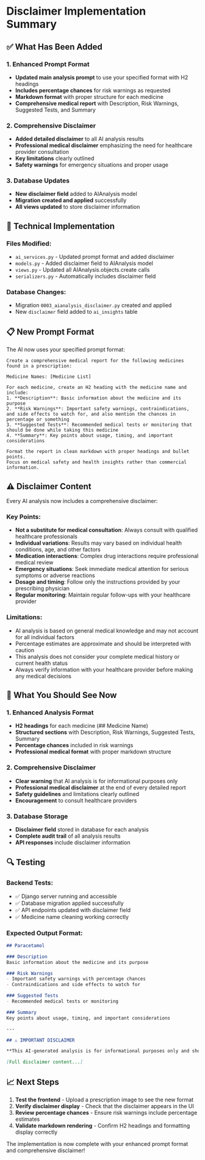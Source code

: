 # Disclaimer Implementation Summary

## ✅ What Has Been Added

### 1. **Enhanced Prompt Format**
- **Updated main analysis prompt** to use your specified format with H2 headings
- **Includes percentage chances** for risk warnings as requested
- **Markdown format** with proper structure for each medicine
- **Comprehensive medical report** with Description, Risk Warnings, Suggested Tests, and Summary

### 2. **Comprehensive Disclaimer**
- **Added detailed disclaimer** to all AI analysis results
- **Professional medical disclaimer** emphasizing the need for healthcare provider consultation
- **Key limitations** clearly outlined
- **Safety warnings** for emergency situations and proper usage

### 3. **Database Updates**
- **New disclaimer field** added to AIAnalysis model
- **Migration created and applied** successfully
- **All views updated** to store disclaimer information

## 🔧 Technical Implementation

### Files Modified:
- `ai_services.py` - Updated prompt format and added disclaimer
- `models.py` - Added disclaimer field to AIAnalysis model
- `views.py` - Updated all AIAnalysis.objects.create calls
- `serializers.py` - Automatically includes disclaimer field

### Database Changes:
- Migration `0003_aianalysis_disclaimer.py` created and applied
- New `disclaimer` field added to `ai_insights` table

## 📋 New Prompt Format

The AI now uses your specified prompt format:

```
Create a comprehensive medical report for the following medicines found in a prescription:

Medicine Names: [Medicine List]

For each medicine, create an H2 heading with the medicine name and include:
1. **Description**: Basic information about the medicine and its purpose
2. **Risk Warnings**: Important safety warnings, contraindications, and side effects to watch for, and also mention the chances in percentage or something
3. **Suggested Tests**: Recommended medical tests or monitoring that should be done while taking this medicine
4. **Summary**: Key points about usage, timing, and important considerations

Format the report in clean markdown with proper headings and bullet points.
Focus on medical safety and health insights rather than commercial information.
```

## ⚠️ Disclaimer Content

Every AI analysis now includes a comprehensive disclaimer:

### Key Points:
- **Not a substitute for medical consultation**: Always consult with qualified healthcare professionals
- **Individual variations**: Results may vary based on individual health conditions, age, and other factors
- **Medication interactions**: Complex drug interactions require professional medical review
- **Emergency situations**: Seek immediate medical attention for serious symptoms or adverse reactions
- **Dosage and timing**: Follow only the instructions provided by your prescribing physician
- **Regular monitoring**: Maintain regular follow-ups with your healthcare provider

### Limitations:
- AI analysis is based on general medical knowledge and may not account for all individual factors
- Percentage estimates are approximate and should be interpreted with caution
- This analysis does not consider your complete medical history or current health status
- Always verify information with your healthcare provider before making any medical decisions

## 🚀 What You Should See Now

### 1. **Enhanced Analysis Format**
- **H2 headings** for each medicine (## Medicine Name)
- **Structured sections** with Description, Risk Warnings, Suggested Tests, Summary
- **Percentage chances** included in risk warnings
- **Professional medical format** with proper markdown structure

### 2. **Comprehensive Disclaimer**
- **Clear warning** that AI analysis is for informational purposes only
- **Professional medical disclaimer** at the end of every detailed report
- **Safety guidelines** and limitations clearly outlined
- **Encouragement** to consult healthcare providers

### 3. **Database Storage**
- **Disclaimer field** stored in database for each analysis
- **Complete audit trail** of all analysis results
- **API responses** include disclaimer information

## 🔍 Testing

### Backend Tests:
- ✅ Django server running and accessible
- ✅ Database migration applied successfully
- ✅ API endpoints updated with disclaimer field
- ✅ Medicine name cleaning working correctly

### Expected Output Format:
```markdown
## Paracetamol

### Description
Basic information about the medicine and its purpose

### Risk Warnings
- Important safety warnings with percentage chances
- Contraindications and side effects to watch for

### Suggested Tests
- Recommended medical tests or monitoring

### Summary
Key points about usage, timing, and important considerations

---

## ⚠️ IMPORTANT DISCLAIMER

**This AI-generated analysis is for informational purposes only and should not replace professional medical advice, diagnosis, or treatment.**

[Full disclaimer content...]
```

## 📈 Next Steps

1. **Test the frontend** - Upload a prescription image to see the new format
2. **Verify disclaimer display** - Check that the disclaimer appears in the UI
3. **Review percentage chances** - Ensure risk warnings include percentage estimates
4. **Validate markdown rendering** - Confirm H2 headings and formatting display correctly

The implementation is now complete with your enhanced prompt format and comprehensive disclaimer!
